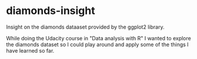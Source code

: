 # diamonds-insight
Insight on the diamonds dataaset provided by the ggplot2 library.

While doing the Udacity course in "Data analysis with R" I wanted to explore the diamonds dataset so I could play around and apply some of the things I have learned so far.
